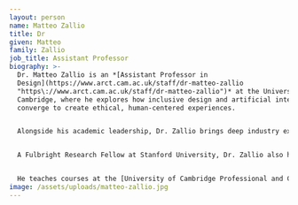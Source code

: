 ```yaml
---
layout: person
name: Matteo Zallio
title: Dr
given: Matteo
family: Zallio
job_title: Assistant Professor
biography: >-
  Dr. Matteo Zallio is an *[Assistant Professor in
  Design](https://www.arct.cam.ac.uk/staff/dr-matteo-zallio
  "https\://www.arct.cam.ac.uk/staff/dr-matteo-zallio")* at the University of
  Cambridge, where he explores how inclusive design and artificial intelligence
  converge to create ethical, human-centered experiences. 


  Alongside his academic leadership, Dr. Zallio brings deep industry expertise. He is the founder of the Metavethics Institute, a think tank dedicated to researching and developing ethical futures in phygital environments. He previously served as Global Accessibility Lead and Senior Experience Researcher at Autodesk and has advised S&P 500 companies such as Amazon, as well as Silicon Valley–based venture capital firms like Plug and Play, and thousands of start-ups on inclusive innovation, design thinking, and responsible AI, shaping design strategies in architecture, engineering, healthcare, education, and digital technology.


  A Fulbright Research Fellow at Stanford University, Dr. Zallio also holds an appointment as Adjunct Faculty at Dublin City University and was previously an A. Graves Research Fellow at Technological University Dublin. He is passionate about helping teams transform complex challenges into inclusive opportunities by embedding ethical approaches and evidence-based design into products, services, and policy development.


  He teaches courses at the [University of Cambridge Professional and Continuing Education](https://www.pace.cam.ac.uk/dr-matteo-zallio "https\://www.pace.cam.ac.uk/dr-matteo-zallio")[ ](https://www.pace.cam.ac.uk/dr-matteo-zallio "https\://www.pace.cam.ac.uk/dr-matteo-zallio")institute, including User Experience Design and AI Essentials for Everyone, where he equips professionals from diverse backgrounds with tools to design more inclusive, ethical, and impactful technologies.
image: /assets/uploads/matteo-zallio.jpg
---
```

